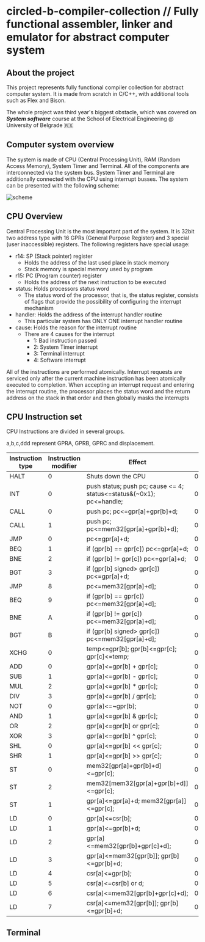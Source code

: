 # circled-b-compiler-collection // Fully functional assembler, linker and emulator for abstract computer system

## About the project

This project represents fully functional compiler collection for abstract computer system. It is made from scratch in C/C++, with additional tools such as Flex and Bison.

The whole project was third year's biggest obstacle, which was covered on ***System software*** course at the School of Electrical Engineering @ University of Belgrade :serbia:

## Computer system overview

The system is made of CPU (Central Processing Unit), RAM (Random Access Memory), System Timer and Terminal. All of the components are interconnected via the system bus. System Timer and Terminal are additionally connected with the CPU using interrupt busses. The system can be presented with the following scheme:

![scheme](https://github.com/markovicb1/circled-b-compiler-collection/assets/115867204/5416e2f2-0686-4278-941a-3f707c960192)

## CPU Overview

Central Processing Unit is the most important part of the system. It is 32bit two address type with 16 GPRs (General Purpose Register) and 3 special (user inaccessible) registers. The following registers have special usage:

- r14: SP (Stack pointer) register
  - Holds the address of the last used place in stack memory
  - Stack memory is special memory used by program
- r15: PC (Program counter) register
  - Holds the address of the next instruction to be executed
- status: Holds processors status word
  - The status word of the processor, that is, the status register, consists of flags that provide the possibility of configuring the interrupt mechanism
- handler: Holds the address of the interrupt handler routine
  - This particular system has ONLY ONE interrupt handler routine
- cause: Holds the reason for the interrupt routine
  - There are 4 causes for the interrupt
    - 1: Bad instruction passed
    - 2: System Timer interrupt
    - 3: Terminal interrupt
    - 4: Software interrupt

All of the instructions are performed atomically. Interrupt requests are serviced only after the current machine instruction has been atomically executed to completion. When accepting an interrupt request and entering the interrupt routine, the processor places the status word and the return address on the stack in that order and then globally masks the interrupts

## CPU Instruction set

CPU Instructions are divided in several groups.

a,b,c,ddd represent GPRA, GPRB, GPRC and displacement.

| Instruction type | Instruction modifier | Effect | Machine code |
| ---------------- | -------------------- | ------ | ------------ |
| HALT | 0 | Shuts down the CPU | 0x00000000 |
| INT | 0 | push status; push pc; cause <= 4; status<=status&(~0x1); pc<=handle; | 0x10000000 |
| CALL | 0 | push pc; pc<=gpr[a]+gpr[b]+d; | 0x20ab0ddd |
| CALL | 1 | push pc; pc<=mem32[gpr[a]+gpr[b]+d]; | 0x21ab0ddd |
| JMP | 0 | pc<=gpr[a]+d; | 0x30abcddd |
| BEQ | 1 | if (gpr[b] == gpr[c]) pc<=gpr[a]+d; | 0x31abcddd |
| BNE | 2 | if (gpr[b] != gpr[c]) pc<=gpr[a]+d; | 0x32abcddd |
| BGT | 3 | if (gpr[b] signed> gpr[c]) pc<=gpr[a]+d; | 0x33abcddd |
| JMP | 8 | pc<=mem32[gpr[a]+d]; | 0x38abcddd |
| BEQ | 9 | if (gpr[b] == gpr[c]) pc<=mem32[gpr[a]+d]; | 0x39abcddd |
| BNE | A | if (gpr[b] != gpr[c]) pc<=mem32[gpr[a]+d]; | 0x3Aabcddd |
| BGT | B | if (gpr[b] signed> gpr[c]) pc<=mem32[gpr[a]+d]; | 0x3Babcddd |
| XCHG | 0 | temp<=gpr[b]; gpr[b]<=gpr[c]; gpr[c]<=temp; | 0x400bc000 |
| ADD | 0 | gpr[a]<=gpr[b] + gpr[c]; | 0x50abc000 |
| SUB | 1 | gpr[a]<=gpr[b] - gpr[c]; | 0x51abc000 |
| MUL | 2 | gpr[a]<=gpr[b] * gpr[c]; | 0x52abc000 |
| DIV | 3 | gpr[a]<=gpr[b] / gpr[c]; | 0x53abc000 |
| NOT | 0 | gpr[a]<=~gpr[b]; | 0x60abc000 |
| AND | 1 | gpr[a]<=gpr[b] & gpr[c]; | 0x61abc000 |
| OR | 2 | gpr[a]<=gpr[b] or gpr[c]; | 0x62abc000 |
| XOR | 3 | gpr[a]<=gpr[b] ^ gpr[c]; | 0x63abc000 |
| SHL | 0 | gpr[a]<=gpr[b] << gpr[c]; | 0x70abc000 |
| SHR | 1 | gpr[a]<=gpr[b] >> gpr[c]; | 0x71abc000 |
| ST | 0 | mem32[gpr[a]+gpr[b]+d]<=gpr[c]; | 0x80abcddd |
| ST | 2 | mem32[mem32[gpr[a]+gpr[b]+d]]<=gpr[c]; | 0x82abcddd |
| ST | 1 | gpr[a]<=gpr[a]+d; mem32[gpr[a]]<=gpr[c]; | 0x81abcddd |
| LD | 0 | gpr[a]<=csr[b]; | 0x90abcddd |
| LD | 1 | gpr[a]<=gpr[b]+d; | 0x91abcddd |
| LD | 2 | gpr[a]<=mem32[gpr[b]+gpr[c]+d]; | 0x92abcddd |
| LD | 3 | gpr[a]<=mem32[gpr[b]]; gpr[b]<=gpr[b]+d; | 0x93abcddd |
| LD | 4 | csr[a]<=gpr[b]; | 0x94abcddd |
| LD | 5 | csr[a]<=csr[b] or d; | 0x95abcddd |
| LD | 6 | csr[a]<=mem32[gpr[b]+gpr[c]+d]; | 0x96abcddd |
| LD | 7 | csr[a]<=mem32[gpr[b]]; gpr[b]<=gpr[b]+d; | 0x97abcddd |

## Terminal


